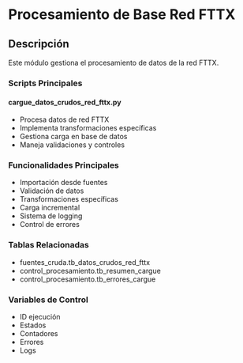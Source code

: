 # Procesamiento de Base Red FTTX

## Descripción
Este módulo gestiona el procesamiento de datos de la red FTTX.

### Scripts Principales

#### cargue_datos_crudos_red_fttx.py
- Procesa datos de red FTTX
- Implementa transformaciones específicas
- Gestiona carga en base de datos
- Maneja validaciones y controles

### Funcionalidades Principales
- Importación desde fuentes
- Validación de datos
- Transformaciones específicas
- Carga incremental
- Sistema de logging
- Control de errores

### Tablas Relacionadas
- fuentes_cruda.tb_datos_crudos_red_fttx
- control_procesamiento.tb_resumen_cargue
- control_procesamiento.tb_errores_cargue

### Variables de Control
- ID ejecución
- Estados
- Contadores
- Errores
- Logs
